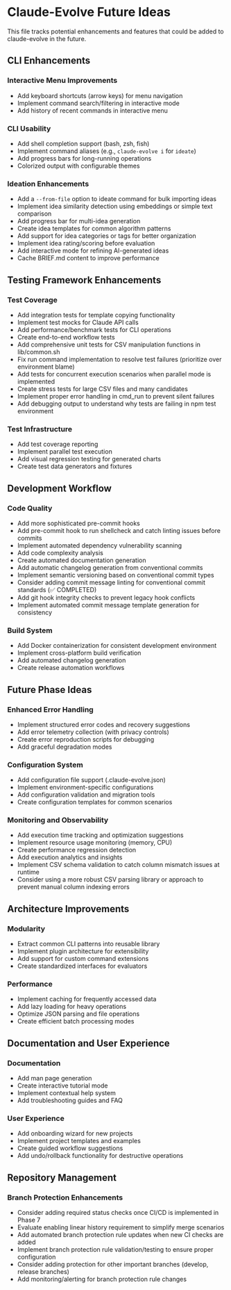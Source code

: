 # Claude-Evolve Future Ideas

This file tracks potential enhancements and features that could be added to claude-evolve in the future.

## CLI Enhancements

### Interactive Menu Improvements

- Add keyboard shortcuts (arrow keys) for menu navigation
- Implement command search/filtering in interactive mode
- Add history of recent commands in interactive menu

### CLI Usability

- Add shell completion support (bash, zsh, fish)
- Implement command aliases (e.g., `claude-evolve i` for `ideate`)
- Add progress bars for long-running operations
- Colorized output with configurable themes

### Ideation Enhancements

- Add a `--from-file` option to ideate command for bulk importing ideas
- Implement idea similarity detection using embeddings or simple text comparison
- Add progress bar for multi-idea generation
- Create idea templates for common algorithm patterns
- Add support for idea categories or tags for better organization
- Implement idea rating/scoring before evaluation
- Add interactive mode for refining AI-generated ideas
- Cache BRIEF.md content to improve performance

## Testing Framework Enhancements

### Test Coverage

- Add integration tests for template copying functionality
- Implement test mocks for Claude API calls
- Add performance/benchmark tests for CLI operations
- Create end-to-end workflow tests
- Add comprehensive unit tests for CSV manipulation functions in lib/common.sh
- Fix run command implementation to resolve test failures (prioritize over environment blame)
- Add tests for concurrent execution scenarios when parallel mode is implemented
- Create stress tests for large CSV files and many candidates
- Implement proper error handling in cmd_run to prevent silent failures
- Add debugging output to understand why tests are failing in npm test environment

### Test Infrastructure

- Add test coverage reporting
- Implement parallel test execution
- Add visual regression testing for generated charts
- Create test data generators and fixtures

## Development Workflow

### Code Quality

- Add more sophisticated pre-commit hooks
- Add pre-commit hook to run shellcheck and catch linting issues before commits
- Implement automated dependency vulnerability scanning
- Add code complexity analysis
- Create automated documentation generation
- Add automatic changelog generation from conventional commits
- Implement semantic versioning based on conventional commit types
- Consider adding commit message linting for conventional commit standards (✅ COMPLETED)
- Add git hook integrity checks to prevent legacy hook conflicts
- Implement automated commit message template generation for consistency

### Build System

- Add Docker containerization for consistent development environment
- Implement cross-platform build verification
- Add automated changelog generation
- Create release automation workflows

## Future Phase Ideas

### Enhanced Error Handling

- Implement structured error codes and recovery suggestions
- Add error telemetry collection (with privacy controls)
- Create error reproduction scripts for debugging
- Add graceful degradation modes

### Configuration System

- Add configuration file support (.claude-evolve.json)
- Implement environment-specific configurations
- Add configuration validation and migration tools
- Create configuration templates for common scenarios

### Monitoring and Observability

- Add execution time tracking and optimization suggestions
- Implement resource usage monitoring (memory, CPU)
- Create performance regression detection
- Add execution analytics and insights
- Implement CSV schema validation to catch column mismatch issues at runtime
- Consider using a more robust CSV parsing library or approach to prevent manual column indexing errors

## Architecture Improvements

### Modularity

- Extract common CLI patterns into reusable library
- Implement plugin architecture for extensibility
- Add support for custom command extensions
- Create standardized interfaces for evaluators

### Performance

- Implement caching for frequently accessed data
- Add lazy loading for heavy operations
- Optimize JSON parsing and file operations
- Create efficient batch processing modes

## Documentation and User Experience

### Documentation

- Add man page generation
- Create interactive tutorial mode
- Implement contextual help system
- Add troubleshooting guides and FAQ

### User Experience

- Add onboarding wizard for new projects
- Implement project templates and examples
- Create guided workflow suggestions
- Add undo/rollback functionality for destructive operations

## Repository Management

### Branch Protection Enhancements

- Consider adding required status checks once CI/CD is implemented in Phase 7
- Evaluate enabling linear history requirement to simplify merge scenarios
- Add automated branch protection rule updates when new CI checks are added
- Implement branch protection rule validation/testing to ensure proper configuration
- Consider adding protection for other important branches (develop, release branches)
- Add monitoring/alerting for branch protection rule changes
